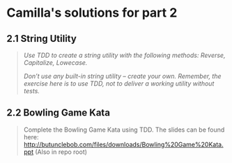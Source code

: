 # Camilla's solutions for part 2

## 2.1 String Utility
> _Use TDD to create a string utility with the following methods: Reverse, Capitalize, Lowecase._
> 
> _Don’t use any built-in string utility – create your own. Remember, the exercise here is to use TDD, not to deliver a working utility without tests._

## 2.2 Bowling Game Kata
> Complete the Bowling Game Kata using TDD.
> The slides can be found here: http://butunclebob.com/files/downloads/Bowling%20Game%20Kata.ppt (Also in repo root)
